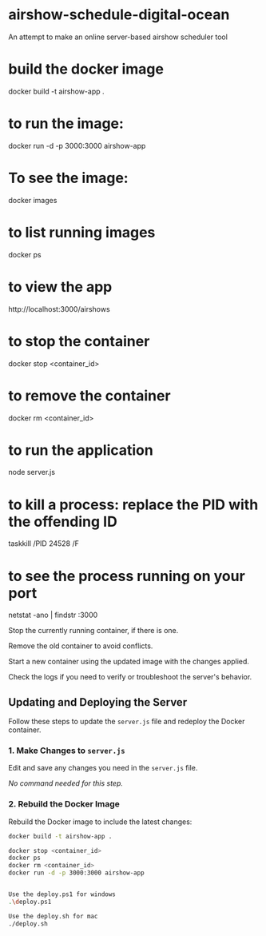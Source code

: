 # airshow-schedule-digital-ocean
An attempt to make an online server-based airshow scheduler tool

# build the docker image
docker build -t airshow-app .

# to run the image:
docker run -d -p 3000:3000 airshow-app

# To see the image:
docker images

# to list running images
docker ps

# to view the app
http://localhost:3000/airshows

# to stop the container
docker stop <container_id>

# to remove the container
docker rm <container_id>

# to run the application
node server.js

# to kill a process: replace the PID with the offending ID
taskkill /PID 24528 /F

# to see the process running on your port
netstat -ano | findstr :3000


Stop the currently running container, if there is one.

Remove the old container to avoid conflicts.

Start a new container using the updated image with the changes applied.

Check the logs if you need to verify or troubleshoot the server's behavior.

## Updating and Deploying the Server

Follow these steps to update the `server.js` file and redeploy the Docker container.

### 1. Make Changes to `server.js`
   Edit and save any changes you need in the `server.js` file.
   
   *No command needed for this step.*

### 2. Rebuild the Docker Image
   Rebuild the Docker image to include the latest changes:
   
   ```bash
   docker build -t airshow-app .

docker stop <container_id>
docker ps
docker rm <container_id>
docker run -d -p 3000:3000 airshow-app


Use the deploy.ps1 for windows
.\deploy.ps1

Use the deploy.sh for mac
./deploy.sh
